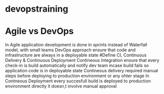 # devopstraining
# Agile vs DevOps
In Agile application development is done in sprints instead of Waterfall model, with small teams
DevOps approach ensure that code and infrastructure are always in a deployable state
#Define CI, Continuous Delivery & Continuous Deployment
Contineous Integration ensure that every check-in is build automatically and notify dev team incase build fails so application code is in deployable state
Contineous delivery required manual steps before deploying to production environment or any ohter stage
In Contneous Deployment every succesfull build is deployed to production environment directly it doesn,t involve manual approval
